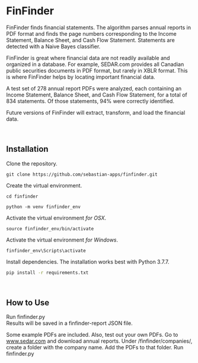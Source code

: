 # FinFinder

FinFinder finds financial statements. The algorithm parses annual reports in PDF format and finds the page numbers corresponding to the Income Statement, Balance Sheet, and Cash Flow Statement. Statements are detected with a Naive Bayes classifier.

FinFinder is great where financial data are not readily available and organized in a database. For example, SEDAR.com provides all Canadian public securities documents in PDF format, but rarely in XBLR format. This is where FinFinder helps by locating important financial data. 

A test set of 278 annual report PDFs were analyzed, each containing an Income Statement, Balance Sheet, and Cash Flow Statement, for a total of 834 statements. Of those statements, 94% were correctly identified. 

Future versions of FinFinder will extract, transform, and load the financial data.


<br />

## Installation

Clone the repository.

```
git clone https://github.com/sebastian-apps/finfinder.git
```

Create the virtual environment.

```
cd finfinder
```
```
python -m venv finfinder_env
```

Activate the virtual environment <i>for OSX</i>.

```
source finfinder_env/bin/activate
```

Activate the virtual environment <i>for Windows</i>.

```
finfinder_env\Scripts\activate
```

Install dependencies. The installation works best with Python 3.7.7.

```bash
pip install -r requirements.txt
```


<br />

## How to Use

Run finfinder.py<br>
Results will be saved in a finfinder-report JSON file.

Some example PDFs are included. 
Also, test out your own PDFs. Go to www.sedar.com and download annual reports.
Under /finfinder/companies/, create a folder with the company name. Add the PDFs to that folder.
Run finfinder.py









